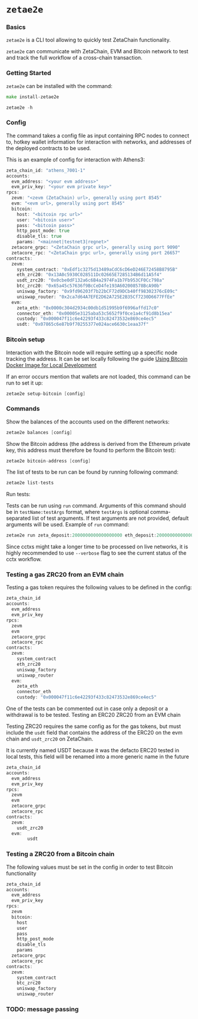 # `zetae2e`

### Basics

`zetae2e` is a CLI tool allowing to quickly test ZetaChain functionality.

`zetae2e` can communicate with ZetaChain, EVM and Bitcoin network to test and track the full workflow of a cross-chain transaction.

### Getting Started

`zetae2e` can be installed with the command:

```go
make install-zetae2e

zetae2e -h
```

### Config

The command takes a config file as input containing RPC nodes to connect to, hotkey wallet information for interaction with networks, and addresses of the deployed contracts to be used.

This is an example of config for interaction with Athens3:

```go
zeta_chain_id: "athens_7001-1"
accounts:
  evm_address: "<your evm address>"
  evm_priv_key: "<your evm private key>"
rpcs:
  zevm: "<zevm (ZetaChain) url>, generally using port 8545"
  evm: "<evm url>, generally using port 8545"
  bitcoin:
    host: "<bitcoin rpc url>"
    user: "<bitcoin user>"
    pass: "<bitcoin pass>"
    http_post_mode: true
    disable_tls: true
    params: "<mainnet|testnet3|regnet>"
  zetacore_grpc: "<ZetaChain grpc url>, generally using port 9090"
  zetacore_rpc: "<ZetaChain grpc url>, generally using port 26657"
contracts:
  zevm:
    system_contract: "0xEdf1c3275d13489aCdC6cD6eD246E72458B8795B"
    eth_zrc20: "0x13A0c5930C028511Dc02665E7285134B6d11A5f4"
    usdt_zrc20: "0x0cbe0dF132a6c6B4a2974Fa1b7Fb953CF0Cc798a"
    btc_zrc20: "0x65a45c57636f9BcCeD4fe193A602008578BcA90b"
    uniswap_factory: "0x9fd96203f7b22bCF72d9DCb40ff98302376cE09c"
    uniswap_router: "0x2ca7d64A7EFE2D62A725E2B35Cf7230D6677FfEe"
  evm:
    zeta_eth: "0x0000c304d2934c00db1d51995b9f6996affd17c0"
    connector_eth: "0x00005e3125aba53c5652f9f0ce1a4cf91d8b15ea"
    custody: "0x000047f11c6e42293f433c82473532e869ce4ec5"
    usdt: "0x07865c6e87b9f70255377e024ace6630c1eaa37f"
```

### Bitcoin setup
Interaction with the Bitcoin node will require setting up a specific node tracking the address. It can be set locally following the guide [Using Bitcoin Docker Image for Local Development](https://www.notion.so/Using-Bitcoin-Docker-Image-for-Local-Development-bf7e84c58f22431fb52f17a471997e1f?pvs=21) 

If an error occurs mention that wallets are not loaded, this command can be run to set it up:

```go
zetae2e setup-bitcoin [config]
```

### Commands

Show the balances of the accounts used on the different networks:

```go
zetae2e balances [config]
```

Show the Bitcoin address (the address is derived from the Ethereum private key, this address must therefore be found to perform the Bitcoin test):

```go
zetae2e bitcoin-address [config]
```

The list of tests to be run can be found by running following command:

```go
zetae2e list-tests
```

Run tests:

Tests can be run using `run` command. Arguments of this command should be in `testName:testArgs` format, where `testArgs` is optional comma-separated list of test arguments. If test arguments are not provided, default arguments will be used. Example of `run` command:

```go
zetae2e run zeta_deposit:2000000000000000000 eth_deposit:2000000000000000000 erc20_deposit:200000 --config cmd/zetae2e/config/local.yml
```

Since cctxs might take a longer time to be processed on live networks, it is highly recommended to use `--verbose` flag to see the current status of the cctx workflow.

### Testing a gas ZRC20 from an EVM chain

Testing a gas token requires the following values to be defined in the config:

```go
zeta_chain_id
accounts:
  evm_address
  evm_priv_key
rpcs:
  zevm
  evm
  zetacore_grpc
  zetacore_rpc
contracts:
  zevm:
    system_contract
    eth_zrc20
    uniswap_factory
    uniswap_router
  evm:
    zeta_eth
    connector_eth
    custody: "0x000047f11c6e42293f433c82473532e869ce4ec5"
```

One of the tests can be commented out in case only a deposit or a withdrawal is to be tested.
Testing an ERC20 ZRC20 from an EVM chain

Testing ZRC20 requires the same config as for the gas tokens, but must include the `usdt` field that contains the address of the ERC20 on the evm chain and `usdt_zrc20` on ZetaChain.

It is currently named USDT because it was the defacto ERC20 tested in local tests, this field will be renamed into a more generic name in the future

```go
zeta_chain_id
accounts:
  evm_address
  evm_priv_key
rpcs:
  zevm
  evm
  zetacore_grpc
  zetacore_rpc
contracts:
  zevm:
    usdt_zrc20
  evm:
		usdt
```

### Testing a ZRC20 from a Bitcoin chain

The following values must be set in the config in order to test Bitcoin functionality

```go
zeta_chain_id
accounts:
  evm_address
  evm_priv_key
rpcs:
  zevm
  bitcoin:
    host
    user
    pass
    http_post_mode
    disable_tls
    params
  zetacore_grpc
  zetacore_rpc
contracts:
  zevm:
    system_contract
    btc_zrc20
    uniswap_factory
    uniswap_router
```

### TODO: message passing